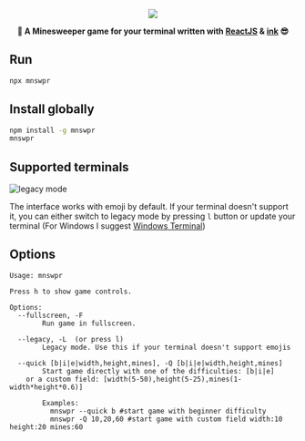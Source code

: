 <p align="center">
    <img src="https://user-images.githubusercontent.com/32086218/142848786-46e8db54-e9ed-4672-852c-8e46cbd6502a.png" />
    <div align="center">
	    <strong>🚩 A Minesweeper game for your terminal written with <a href="https://github.com/facebook/react">ReactJS</a> & <a href="https://github.com/vadimdemedes/ink">ink</a> 😎
	    </strong>
    </div>
</p>

## Run
```bash
npx mnswpr
```
## Install globally
```bash
npm install -g mnswpr
mnswpr
```

## Supported terminals
![legacy mode](https://user-images.githubusercontent.com/32086218/141684622-dcf166b5-1d66-4f03-a895-8f14edec6132.gif)

The interface works with emoji by default. If your terminal doesn't support it, you can either switch to legacy mode by pressing `l` button or update your terminal (For Windows I suggest  [Windows Terminal](https://github.com/microsoft/terminal))



## Options

```
Usage: mnswpr

Press h to show game controls.

Options:
  --fullscreen, -F
        Run game in fullscreen.
        
  --legacy, -L  (or press l)
        Legacy mode. Use this if your terminal doesn't support emojis
      
  --quick [b|i|e|width,height,mines], -Q [b|i|e|width,height,mines] 
        Start game directly with one of the difficulties: [b|i|e]
	or a custom field: [width(5-50),height(5-25),mines(1-width*height*0.6)]
	
        Examples:
          mnswpr --quick b #start game with beginner difficulty
          mnswpr -Q 10,20,60 #start game with custom field width:10 height:20 mines:60
```

